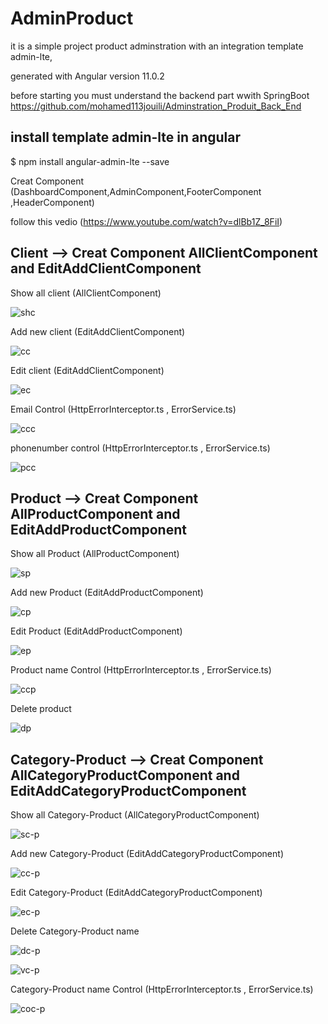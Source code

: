 

# AdminProduct

it is a simple project product adminstration with an integration template admin-lte,

generated with Angular version 11.0.2

before starting you must understand the backend part wwith SpringBoot
https://github.com/mohamed113jouili/Adminstration_Produit_Back_End



## install template  admin-lte in angular 

$ npm install angular-admin-lte --save
 
 Creat Component (DashboardComponent,AdminComponent,FooterComponent ,HeaderComponent) 
 
 
 follow this vedio (https://www.youtube.com/watch?v=dlBb1Z_8FiI)

##  Client --> Creat Component  AllClientComponent and EditAddClientComponent

Show all client (AllClientComponent)

![shc](https://user-images.githubusercontent.com/61349826/104130907-a6388b00-5373-11eb-9fe5-589fc059bb75.png)

 Add new client  (EditAddClientComponent)
 
![cc](https://user-images.githubusercontent.com/61349826/104130911-ab95d580-5373-11eb-9d92-80c2c088f1e0.png)

Edit client (EditAddClientComponent)

![ec](https://user-images.githubusercontent.com/61349826/104130914-adf82f80-5373-11eb-9f6a-dbff5a7375f4.png)

Email  Control (HttpErrorInterceptor.ts , ErrorService.ts)

![ccc](https://user-images.githubusercontent.com/61349826/104131240-8b671600-5375-11eb-873c-921c4a883eca.png)

phonenumber control (HttpErrorInterceptor.ts , ErrorService.ts)

![pcc](https://user-images.githubusercontent.com/61349826/104131331-05979a80-5376-11eb-9b62-20396f962371.png)


## Product --> Creat Component  AllProductComponent  and EditAddProductComponent

Show all Product (AllProductComponent)

![sp](https://user-images.githubusercontent.com/61349826/104132475-c4a38400-537d-11eb-964c-fb39fc7cb327.png)

 Add new Product (EditAddProductComponent)

![cp](https://user-images.githubusercontent.com/61349826/104132477-c8370b00-537d-11eb-9829-6b586d1a6eb4.png)

Edit Product (EditAddProductComponent)

![ep](https://user-images.githubusercontent.com/61349826/104132479-cb31fb80-537d-11eb-9766-3dd6538eae69.png)

Product name   Control (HttpErrorInterceptor.ts , ErrorService.ts)

![ccp](https://user-images.githubusercontent.com/61349826/104132629-eb15ef00-537e-11eb-98ec-4ad936a98076.png)

Delete product 

![dp](https://user-images.githubusercontent.com/61349826/104132631-ec471c00-537e-11eb-88c8-e6faa0740ff0.png)


## Category-Product --> Creat Component AllCategoryProductComponent  and EditAddCategoryProductComponent


Show all Category-Product (AllCategoryProductComponent)

![sc-p](https://user-images.githubusercontent.com/61349826/104132870-4a283380-5380-11eb-9d69-60c7221a4df9.png)

 Add new Category-Product (EditAddCategoryProductComponent)

![cc-p](https://user-images.githubusercontent.com/61349826/104132878-4d232400-5380-11eb-9f72-2cbd7a2e0144.png)

Edit Category-Product (EditAddCategoryProductComponent)

![ec-p](https://user-images.githubusercontent.com/61349826/104132882-51e7d800-5380-11eb-8af9-8940915206ee.png)

Delete  Category-Product name  

![dc-p](https://user-images.githubusercontent.com/61349826/104132886-56ac8c00-5380-11eb-8aa6-238d7f3c11f2.png)


![vc-p](https://user-images.githubusercontent.com/61349826/104132891-5e6c3080-5380-11eb-9978-5d116186f10a.png)


Category-Product name   Control (HttpErrorInterceptor.ts , ErrorService.ts)

![coc-p](https://user-images.githubusercontent.com/61349826/104132889-5a401300-5380-11eb-8f23-5ffbeb66d95b.png)





